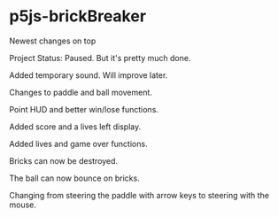 # p5js-brickBreaker
Newest changes on top

Project Status: Paused. But it's pretty much done.

Added temporary sound. Will improve later.

Changes to paddle and ball movement.

Point HUD and better win/lose functions.

Added score and a lives left display.

Added lives and game over functions.

Bricks can now be destroyed.

The ball can now bounce on bricks.

Changing from steering the paddle with arrow keys to steering with the mouse.
